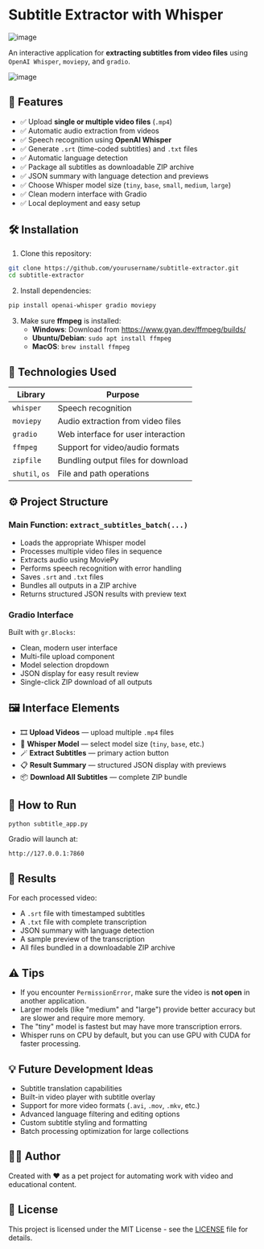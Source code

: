 # Subtitle Extractor with Whisper

![image](https://github.com/user-attachments/assets/870ea965-f8a6-407a-b485-8cebd4a1769e)

An interactive application for **extracting subtitles from video files** using `OpenAI Whisper`, `moviepy`, and `gradio`.

![image](https://github.com/user-attachments/assets/0968f994-4439-422b-9a8c-94a663ab33a2)
## 🚀 Features
* ✅ Upload **single or multiple video files** (`.mp4`)
* ✅ Automatic audio extraction from videos
* ✅ Speech recognition using **OpenAI Whisper**
* ✅ Generate `.srt` (time-coded subtitles) and `.txt` files
* ✅ Automatic language detection
* ✅ Package all subtitles as downloadable ZIP archive
* ✅ JSON summary with language detection and previews
* ✅ Choose Whisper model size (`tiny`, `base`, `small`, `medium`, `large`)
* ✅ Clean modern interface with Gradio
* ✅ Local deployment and easy setup

## 🛠️ Installation
1. Clone this repository:
```bash
git clone https://github.com/yourusername/subtitle-extractor.git
cd subtitle-extractor
```
2. Install dependencies:
```bash
pip install openai-whisper gradio moviepy
```
3. Make sure **ffmpeg** is installed:
   * **Windows**: Download from https://www.gyan.dev/ffmpeg/builds/
   * **Ubuntu/Debian**: `sudo apt install ffmpeg`
   * **MacOS**: `brew install ffmpeg`

## 🧠 Technologies Used
| Library | Purpose |
|---------|---------|
| `whisper` | Speech recognition |
| `moviepy` | Audio extraction from video files |
| `gradio` | Web interface for user interaction |
| `ffmpeg` | Support for video/audio formats |
| `zipfile` | Bundling output files for download |
| `shutil`, `os` | File and path operations |

## ⚙️ Project Structure
### Main Function: `extract_subtitles_batch(...)`
* Loads the appropriate Whisper model
* Processes multiple video files in sequence
* Extracts audio using MoviePy
* Performs speech recognition with error handling
* Saves `.srt` and `.txt` files
* Bundles all outputs in a ZIP archive
* Returns structured JSON results with preview text

### Gradio Interface
Built with `gr.Blocks`:
* Clean, modern user interface
* Multi-file upload component
* Model selection dropdown
* JSON display for easy result review
* Single-click ZIP download of all outputs

## 🖼 Interface Elements
* 🎞 **Upload Videos** — upload multiple `.mp4` files
* 🧠 **Whisper Model** — select model size (`tiny`, `base`, etc.)
* 🪄 **Extract Subtitles** — primary action button
* 📋 **Result Summary** — structured JSON display with previews
* 📦 **Download All Subtitles** — complete ZIP bundle

## 🔄 How to Run
```bash
python subtitle_app.py
```
Gradio will launch at:
```
http://127.0.0.1:7860
```

## 📁 Results
For each processed video:
* A `.srt` file with timestamped subtitles
* A `.txt` file with complete transcription
* JSON summary with language detection
* A sample preview of the transcription
* All files bundled in a downloadable ZIP archive

## ⚠️ Tips
* If you encounter `PermissionError`, make sure the video is **not open** in another application.
* Larger models (like "medium" and "large") provide better accuracy but are slower and require more memory.
* The "tiny" model is fastest but may have more transcription errors.
* Whisper runs on CPU by default, but you can use GPU with CUDA for faster processing.

## 💡 Future Development Ideas
* Subtitle translation capabilities
* Built-in video player with subtitle overlay
* Support for more video formats (`.avi`, `.mov`, `.mkv`, etc.)
* Advanced language filtering and editing options
* Custom subtitle styling and formatting
* Batch processing optimization for large collections

## 👨‍💻 Author
Created with ❤️ as a pet project for automating work with video and educational content.

## 📄 License
This project is licensed under the MIT License - see the [LICENSE](LICENSE) file for details.
